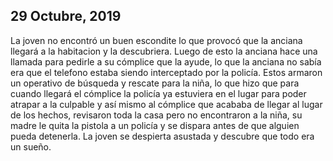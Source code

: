 
## 29 Octubre, 2019

La joven no encontró un buen escondite lo que provocó que la anciana llegará a la habitacion y la descubriera. Luego de esto la anciana hace una llamada para pedirle a su cómplice que la ayude, lo que la anciana no sabía era que el telefono estaba siendo interceptado por la policía. Estos armaron un operativo de búsqueda y rescate para la niña, lo que hizo que para cuando llegará el cómplice la policía ya estuviera en el lugar para poder atrapar a la culpable y así mismo al cómplice que acababa de llegar al lugar de los hechos, revisaron toda la casa pero no encontraron a la niña, su madre le quita la pistola a un policía y se dispara antes de que alguien pueda detenerla.
La joven se despierta asustada y descubre que todo era un sueño.

